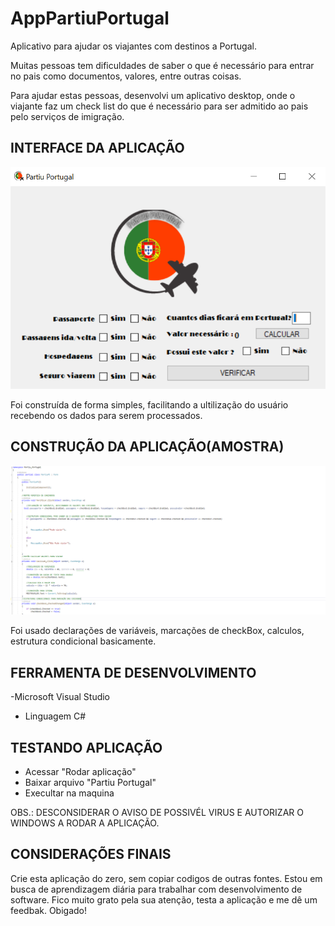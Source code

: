 # AppPartiuPortugal
 Aplicativo  para ajudar os viajantes  com destinos a Portugal.

Muitas pessoas tem dificuldades de saber o que é necessário 
para entrar  no pais como documentos, valores, entre outras coisas.

Para ajudar estas pessoas, desenvolvi um aplicativo desktop, 
onde o viajante faz um check list  do que é necessário 
para ser admitido ao pais pelo serviços de imigração.


## INTERFACE  DA APLICAÇÃO

![Imagem da interface](https://github.com/Sulemam-Ba/AppPartiuPortugal/blob/main/Partiu%20Portugal.PNG)

Foi construída de forma simples, facilitando  a ultilização do usuário
recebendo os dados para serem processados.


## CONSTRUÇÃO DA APLICAÇÃO(AMOSTRA)
![Amostra do codigo](https://github.com/Sulemam-Ba/AppPartiuPortugal/blob/main/Imagem%20codigo%20amostra.PNG)

Foi usado declarações de variáveis, marcações de checkBox,  calculos, estrutura condicional basicamente.

## FERRAMENTA DE  DESENVOLVIMENTO 
-Microsoft Visual Studio
- Linguagem C#

## TESTANDO APLICAÇÃO
- Acessar "Rodar aplicação"
- Baixar arquivo  "Partiu Portugal"
- Execultar na maquina

OBS.: DESCONSIDERAR O AVISO DE POSSIVÉL VIRUS E AUTORIZAR O WINDOWS A RODAR A APLICAÇÃO.

## CONSIDERAÇÕES FINAIS 
Crie esta aplicação  do zero, sem  copiar codigos de outras fontes. 
Estou em busca de aprendizagem diária para trabalhar com desenvolvimento de software. 
Fico muito  grato pela sua atenção, testa a aplicação e me dê um feedbak. 
Obigado!

